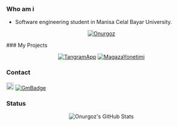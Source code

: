 ### Who am i
- Software engineering student in Manisa Celal Bayar University.
<p align="center">
 <a href="https://github.com/onurgoz"><img title="Onurgoz" src="https://github-readme-stats.vercel.app/api/top-langs/?username=onurgoz&layout=compact"></a><br>
</p>
### My Projects
<p align="center">
  <a href="https://github.com/onurgoz/TangramApp"><img title="TangramApp" src="https://github-readme-stats.vercel.app/api/pin/?username=onurgoz&repo=TangramApp&theme=dark"></a>
  <a href="https://github.com/onurgoz/MagazaYonetimi/"><img title="MagazaYonetimi" src="https://github-readme-stats.vercel.app/api/pin/?username=onurgoz&repo=MagazaYonetimi&theme=dark"></a>
  
</p>

### Contact
<a href="https://www.linkedin.com/in/onurgoz/"><img title="Linkedin" src="https://i.hizliresim.com/4dhsc2e.png" width=20></a>
[![GmBadge](https://img.shields.io/badge/-onurgoz98@gmail.com-c14438?style=flat-square&logo=Gmail&logoColor=white&link=mailto:onurgoz98@gmail.com)](mailto:onurgoz98@gmail.com)
   

### Status
<p align="center">
  <img src="https://github-readme-stats.vercel.app/api?username=onurgoz&&show_icons=true&theme=radical&line_height=27&v=5" alt="Onurgoz's GitHub Stats" /><br>
 
</p>
